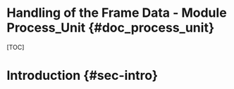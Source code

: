 Handling of the Frame Data - Module Process_Unit {#doc_process_unit}
==============================

[TOC]


# Introduction {#sec-intro}
